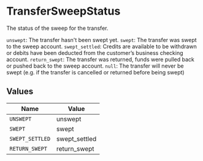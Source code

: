 # TransferSweepStatus

The status of the sweep for the transfer.

`unswept`: The transfer hasn't been swept yet.
`swept`: The transfer was swept to the sweep account.
`swept_settled`: Credits are available to be withdrawn or debits have been deducted from the customer’s business checking account.
`return_swept`: The transfer was returned, funds were pulled back or pushed back to the sweep account.
`null`: The transfer will never be swept (e.g. if the transfer is cancelled or returned before being swept)


## Values

| Name            | Value           |
| --------------- | --------------- |
| `UNSWEPT`       | unswept         |
| `SWEPT`         | swept           |
| `SWEPT_SETTLED` | swept_settled   |
| `RETURN_SWEPT`  | return_swept    |